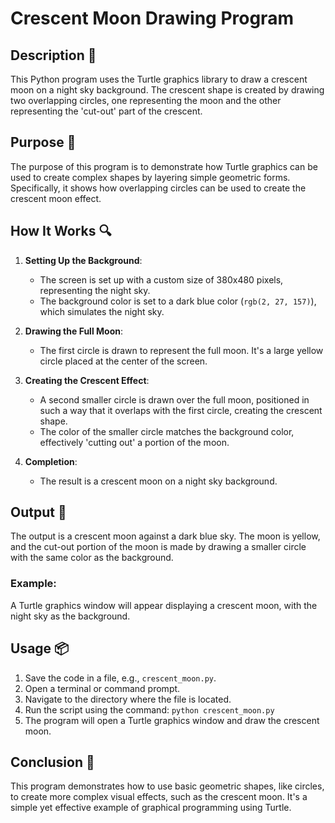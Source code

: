 # Crescent Moon Drawing Program

## Description 📝

This Python program uses the Turtle graphics library to draw a crescent moon on a night sky background. The crescent shape is created by drawing two overlapping circles, one representing the moon and the other representing the 'cut-out' part of the crescent.

## Purpose 🎯

The purpose of this program is to demonstrate how Turtle graphics can be used to create complex shapes by layering simple geometric forms. Specifically, it shows how overlapping circles can be used to create the crescent moon effect.

## How It Works 🔍

1. **Setting Up the Background**:

    - The screen is set up with a custom size of 380x480 pixels, representing the night sky.
    - The background color is set to a dark blue color (`rgb(2, 27, 157)`), which simulates the night sky.

2. **Drawing the Full Moon**:

    - The first circle is drawn to represent the full moon. It's a large yellow circle placed at the center of the screen.

3. **Creating the Crescent Effect**:

    - A second smaller circle is drawn over the full moon, positioned in such a way that it overlaps with the first circle, creating the crescent shape.
    - The color of the smaller circle matches the background color, effectively 'cutting out' a portion of the moon.

4. **Completion**:
    - The result is a crescent moon on a night sky background.

## Output 📜

The output is a crescent moon against a dark blue sky. The moon is yellow, and the cut-out portion of the moon is made by drawing a smaller circle with the same color as the background.

### Example:

A Turtle graphics window will appear displaying a crescent moon, with the night sky as the background.

## Usage 📦

1. Save the code in a file, e.g., `crescent_moon.py`.
2. Open a terminal or command prompt.
3. Navigate to the directory where the file is located.
4. Run the script using the command:
   `python crescent_moon.py`
5. The program will open a Turtle graphics window and draw the crescent moon.

## Conclusion 🚀

This program demonstrates how to use basic geometric shapes, like circles, to create more complex visual effects, such as the crescent moon. It's a simple yet effective example of graphical programming using Turtle.
